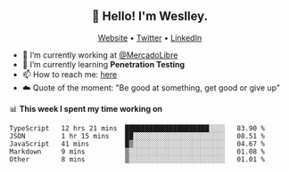 <h2 align="center">👋 Hello! I'm Weslley.</h2>
<p align="center">
  <a href="http://weslleyneri.com.br">Website</a> •
  <a href="https://twitter.com/Weslley_Neri">Twitter</a> •
  <a href="https://www.linkedin.com/in/weslley-neri-3658908b">LinkedIn</a>
</p>


- 🔭 I’m currently working at [@MercadoLibre](https://github.com/mercadolibre)
- 🌱 I’m currently learning **Penetration Testing**
- 📫 How to reach me: [here](mailto:weslley39@gmail.com)
- ☁️ Quote of the moment: "Be good at something, get good or give up"

📊 **This week I spent my time working on**
<!--START_SECTION:waka-->
```text
TypeScript   12 hrs 21 mins  █████████████████████░░░░   83.90 % 
JSON         1 hr 15 mins    ██░░░░░░░░░░░░░░░░░░░░░░░   08.51 % 
JavaScript   41 mins         █▒░░░░░░░░░░░░░░░░░░░░░░░   04.67 % 
Markdown     9 mins          ▒░░░░░░░░░░░░░░░░░░░░░░░░   01.08 % 
Other        8 mins          ▒░░░░░░░░░░░░░░░░░░░░░░░░   01.01 % 
```
<!--END_SECTION:waka-->

<!-- Inspired by https://github.com/gruselhaus/gruselhaus -->